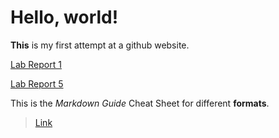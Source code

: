 # Hello, world! 
**This** is my first attempt at a github website.

[Lab Report 1](lab-report-1-week-0.md)

[Lab Report 5](lab-report-week-5.md)

This is the *Markdown Guide* Cheat Sheet for different **formats**.

> [Link](https://commonmark.org/help/)